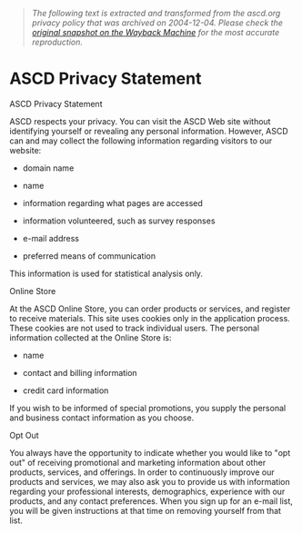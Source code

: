 > *The following text is extracted and transformed from the ascd.org privacy policy that was archived on 2004-12-04. Please check the [original snapshot on the Wayback Machine](https://web.archive.org/web/20041204174454id_/http%3A//www.ascd.org/cms/index.cfm%3FTheViewID%3D374) for the most accurate reproduction.*

# ASCD Privacy Statement

ASCD Privacy Statement

ASCD respects your privacy. You can visit the ASCD Web site without identifying yourself or revealing any personal information. However, ASCD can and may collect the following information regarding visitors to our website:

  * domain name

  * name

  * information regarding what pages are accessed

  * information volunteered, such as survey responses

  * e-mail address

  * preferred means of communication




This information is used for statistical analysis only.

Online Store

At the ASCD Online Store, you can order products or services, and register to receive materials. This site uses cookies only in the application process. These cookies are not used to track individual users. The personal information collected at the Online Store is:

  * name

  * contact and billing information

  * credit card information




If you wish to be informed of special promotions, you supply the personal and business contact information as you choose.

Opt Out

You always have the opportunity to indicate whether you would like to "opt out" of receiving promotional and marketing information about other products, services, and offerings. In order to continuously improve our products and services, we may also ask you to provide us with information regarding your professional interests, demographics, experience with our products, and any contact preferences. When you sign up for an e-mail list, you will be given instructions at that time on removing yourself from that list.
